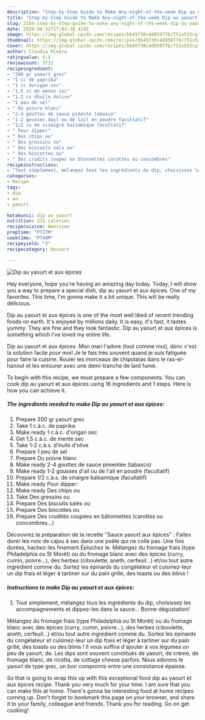 ```yaml
---
description: "Step-by-Step Guide to Make Any-night-of-the-week Dip au yaourt et aux épices"
title: "Step-by-Step Guide to Make Any-night-of-the-week Dip au yaourt et aux épices"
slug: 2164-step-by-step-guide-to-make-any-night-of-the-week-dip-au-yaourt-et-aux-epices
date: 2020-08-31T17:03:38.419Z
image: https://img-global.cpcdn.com/recipes/bb45f30c4d85077b/751x532cq70/dip-au-yaourt-et-aux-epices-photo-principale-de-la-recette.jpg
thumbnail: https://img-global.cpcdn.com/recipes/bb45f30c4d85077b/751x532cq70/dip-au-yaourt-et-aux-epices-photo-principale-de-la-recette.jpg
cover: https://img-global.cpcdn.com/recipes/bb45f30c4d85077b/751x532cq70/dip-au-yaourt-et-aux-epices-photo-principale-de-la-recette.jpg
author: Claudia Rivera
ratingvalue: 4.5
reviewcount: 3733
recipeingredient:
- "200 gr yaourt grec"
- "1 cc de paprika"
- "1 cc dorigan sec"
- "1,5 cc de mente sec"
- "1-2 cs dhuile dolive"
- "1 peu de sel"
- " Du poivre blanc"
- "2-4 gouttes de sauce pimente tabasco"
- "1-2 gousses dail ou de lail en poudre facultatif"
- "1/2 cs de vinaigre balsamique facultatif"
- " Pour dipper"
- " Des chips ou"
- " Des gressins ou"
- " Des biscuits sals ou"
- " Des biscottes ou"
- " Des crudits coupes en btonnettes carottes ou concombres"
recipeinstructions:
- "Tout simplement, mélangez tous les ingrédients du dip, choisissez les accompagnements et dippez-les dans la sauce... Bonne dégustation!"
categories:
- Recipe
tags:
- dip
- au
- yaourt

katakunci: dip au yaourt 
nutrition: 231 calories
recipecuisine: American
preptime: "PT27M"
cooktime: "PT49M"
recipeyield: "2"
recipecategory: Dessert

---
```



![Dip au yaourt et aux épices](https://img-global.cpcdn.com/recipes/bb45f30c4d85077b/751x532cq70/dip-au-yaourt-et-aux-epices-photo-principale-de-la-recette.jpg)

Hey everyone, hope you're having an amazing day today. Today, I will show you a way to prepare a special dish, dip au yaourt et aux épices. One of my favorites. This time, I'm gonna make it a bit unique. This will be really delicious.

Dip au yaourt et aux épices is one of the most well liked of recent trending foods on earth. It's enjoyed by millions daily. It is easy, it's fast, it tastes yummy. They are fine and they look fantastic. Dip au yaourt et aux épices is something which I've loved my entire life.

Dip au yaourt et aux épices. Mon mari l&#39;adore (tout comme moi), donc c&#39;est la solution facile pour moi! Je le fais très souvent quand je suis fatiguée pour faire la cuisine. Rouler les morceaux de chipolatas dans le ras-el-hanout et les entourer avec une demi-tranche de lard fumé.


To begin with this recipe, we must prepare a few components. You can cook dip au yaourt et aux épices using 16 ingredients and 1 steps. Here is how you can achieve it.

<!--inarticleads1-->

##### The ingredients needed to make Dip au yaourt et aux épices:

1. Prepare 200 gr yaourt grec
1. Take 1 c.à.c. de paprika
1. Make ready 1 c.à.c. d&#39;origan sec
1. Get 1,5 c.à.c. de mente sec
1. Take 1-2 c.à.s. d&#39;huile d&#39;olive
1. Prepare 1 peu de sel
1. Prepare  Du poivre blanc
1. Make ready 2-4 gouttes de sauce pimentée (tabasco)
1. Make ready 1-2 gousses d&#39;ail ou de l&#39;ail en poudre (facultatif)
1. Prepare 1/2 c.à.s. de vinaigre balsamique (facultatif)
1. Make ready  Pour dipper:
1. Make ready  Des chips ou
1. Take  Des gressins ou
1. Prepare  Des biscuits salés ou
1. Prepare  Des biscottes ou
1. Prepare  Des crudités coupées en bâtonnettes (carottes ou concombres...)


Découvrez la préparation de la recette &#34;Sauce yaourt aux épices&#34; : Faites dorer les noix de cajou à sec dans une poêle qui ne colle pas. Une fois dorées, hachez-les finement.Épluchez le. Mélangez du fromage frais (type Philadelphia ou St Morêt) ou du fromage blanc avec des épices (curry, cumin, poivre…), des herbes (ciboulette, aneth, cerfeuil…) et/ou tout autre ingrédient comme du. Sortez les épinards du congélateur et cuisinez-leur un dip frais et léger à tartiner sur du pain grillé, des toasts ou des blinis ! 

<!--inarticleads2-->

##### Instructions to make Dip au yaourt et aux épices:

1. Tout simplement, mélangez tous les ingrédients du dip, choisissez les accompagnements et dippez-les dans la sauce... Bonne dégustation!


Mélangez du fromage frais (type Philadelphia ou St Morêt) ou du fromage blanc avec des épices (curry, cumin, poivre…), des herbes (ciboulette, aneth, cerfeuil…) et/ou tout autre ingrédient comme du. Sortez les épinards du congélateur et cuisinez-leur un dip frais et léger à tartiner sur du pain grillé, des toasts ou des blinis ! Il vous suffira d&#39;ajouter à vos légumes un peu de yaourt, de. Les dips sont souvent constitués de yaourt, de crème, de fromage blanc, de ricotta, de cottage cheese parfois. Nous adorons le yaourt de type grec, un bon compromis entre une consistance épaisse. 

So that is going to wrap this up with this exceptional food dip au yaourt et aux épices recipe. Thank you very much for your time. I am sure that you can make this at home. There's gonna be interesting food at home recipes coming up. Don't forget to bookmark this page on your browser, and share it to your family, colleague and friends. Thank you for reading. Go on get cooking!
